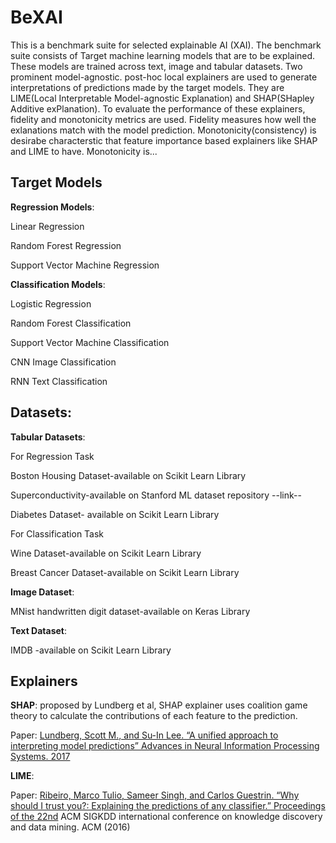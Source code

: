 # BeXAI
This is a benchmark suite for selected explainable AI (XAI).
The benchmark suite consists of Target machine learning models that are to be explained. These models are trained across text, image and tabular datasets. Two prominent model-agnostic. post-hoc local explainers are used to generate interpretations of predictions made by the target models. They are LIME(Local Interpretable Model-agnostic Explanation) and SHAP(SHapley Additive exPlanation). To evaluate the performance of these explainers, fidelity and monotonicity metrics are used. Fidelity measures how well the exlanations match with the model prediction. Monotonicity(consistency) is desirabe characterstic that feature importance based explainers like SHAP and LIME to have. Monotonicity is...

## Target Models

**Regression Models**:

Linear Regression

Random Forest Regression

Support Vector Machine Regression


**Classification Models**:

Logistic Regression

Random Forest Classification

Support Vector Machine Classification

CNN Image Classification

RNN Text Classification

## Datasets:

**Tabular Datasets**:

For Regression Task

Boston Housing Dataset-available on Scikit Learn Library

Superconductivity-available on Stanford ML dataset repository --link--

Diabetes Dataset- available on Scikit Learn Library

For Classification Task

Wine Dataset-available on Scikit Learn Library

Breast Cancer Dataset-available on Scikit Learn Library


**Image Dataset**:

MNist handwritten digit dataset-available on Keras Library

**Text Dataset**:

IMDB -available on Scikit Learn Library

## Explainers

**SHAP**: proposed by Lundberg et al, SHAP explainer uses coalition game theory to calculate the contributions of each feature to the prediction.

Paper: [Lundberg, Scott M., and Su-In Lee. “A unified approach to interpreting model predictions” Advances in Neural Information Processing Systems. 2017](https://arxiv.org/abs/1705.07874)

**LIME**: 

Paper: [Ribeiro, Marco Tulio, Sameer Singh, and Carlos Guestrin. “Why should I trust you?: Explaining the predictions of any classifier.” Proceedings of the 22nd](https://arxiv.org/abs/1602.04938) ACM SIGKDD international conference on knowledge discovery and data mining. ACM (2016)
